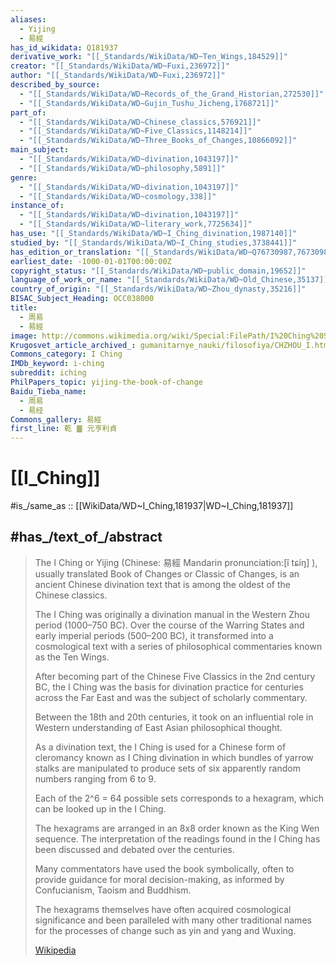 ```yaml
---
aliases:
  - Yijing
  - 易經
has_id_wikidata: Q181937
derivative_work: "[[_Standards/WikiData/WD~Ten_Wings,184529]]"
creator: "[[_Standards/WikiData/WD~Fuxi,236972]]"
author: "[[_Standards/WikiData/WD~Fuxi,236972]]"
described_by_source:
  - "[[_Standards/WikiData/WD~Records_of_the_Grand_Historian,272530]]"
  - "[[_Standards/WikiData/WD~Gujin_Tushu_Jicheng,1768721]]"
part_of:
  - "[[_Standards/WikiData/WD~Chinese_classics,576921]]"
  - "[[_Standards/WikiData/WD~Five_Classics,1148214]]"
  - "[[_Standards/WikiData/WD~Three_Books_of_Changes,10866092]]"
main_subject:
  - "[[_Standards/WikiData/WD~divination,1043197]]"
  - "[[_Standards/WikiData/WD~philosophy,5891]]"
genre:
  - "[[_Standards/WikiData/WD~divination,1043197]]"
  - "[[_Standards/WikiData/WD~cosmology,338]]"
instance_of:
  - "[[_Standards/WikiData/WD~divination,1043197]]"
  - "[[_Standards/WikiData/WD~literary_work,7725634]]"
has_use: "[[_Standards/WikiData/WD~I_Ching_divination,1987140]]"
studied_by: "[[_Standards/WikiData/WD~I_Ching_studies,3738441]]"
has_edition_or_translation: "[[_Standards/WikiData/WD~Q76730987,76730987]]"
earliest_date: -1000-01-01T00:00:00Z
copyright_status: "[[_Standards/WikiData/WD~public_domain,19652]]"
language_of_work_or_name: "[[_Standards/WikiData/WD~Old_Chinese,35137]]"
country_of_origin: "[[_Standards/WikiData/WD~Zhou_dynasty,35216]]"
BISAC_Subject_Heading: OCC038000
title:
  - 周易
  - 易經
image: http://commons.wikimedia.org/wiki/Special:FilePath/I%20Ching%20Song%20Dynasty%20print.jpg
Krugosvet_article_archived_: gumanitarnye_nauki/filosofiya/CHZHOU_I.html
Commons_category: I Ching
IMDb_keyword: i-ching
subreddit: iching
PhilPapers_topic: yijing-the-book-of-change
Baidu_Tieba_name:
  - 周易
  - 易经
Commons_gallery: 易經
first_line: 乾 ䷀ 元亨利貞
---
```


# [[I_Ching]] 

#is_/same_as :: [[WikiData/WD~I_Ching,181937|WD~I_Ching,181937]] 

## #has_/text_of_/abstract 

> The I Ching or Yijing (Chinese: 易經 Mandarin pronunciation:[î tɕíŋ] ), 
> usually translated Book of Changes or Classic of Changes, 
> is an ancient Chinese divination text that is among the oldest of the Chinese classics. 
> 
> The I Ching was originally a divination manual in the Western Zhou period (1000–750 BC). 
> Over the course of the Warring States and early imperial periods (500–200 BC), 
> it transformed into a cosmological text with a series of philosophical commentaries 
> known as the Ten Wings. 
> 
> After becoming part of the Chinese Five Classics in the 2nd century BC, 
> the I Ching was the basis for divination practice for centuries across the Far East 
> and was the subject of scholarly commentary. 
> 
> Between the 18th and 20th centuries, it took on an influential role 
> in Western understanding of East Asian philosophical thought.
>
> As a divination text, the I Ching is used for a Chinese form of 
> cleromancy known as I Ching divination in which bundles of yarrow stalks are 
> manipulated to produce sets of six apparently random numbers ranging from 6 to 9. 
> 
> Each of the 2^6 = 64 possible sets corresponds to a hexagram, 
> which can be looked up in the I Ching. 
> 
> The hexagrams are arranged in an 8x8 order known as the King Wen sequence. 
> The interpretation of the readings found in the I Ching 
> has been discussed and debated over the centuries. 
> 
> Many commentators have used the book symbolically, 
> often to provide guidance for moral decision-making, 
> as informed by Confucianism, Taoism and Buddhism. 
> 
> The hexagrams themselves have often acquired cosmological significance 
> and been paralleled with many other traditional names for the processes of change such as yin and yang and Wuxing.
>
> [Wikipedia](https://en.wikipedia.org/wiki/I%20Ching) 

